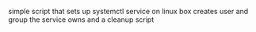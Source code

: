 simple script that sets up systemctl service on linux box
creates user and group the service owns
and a cleanup script
